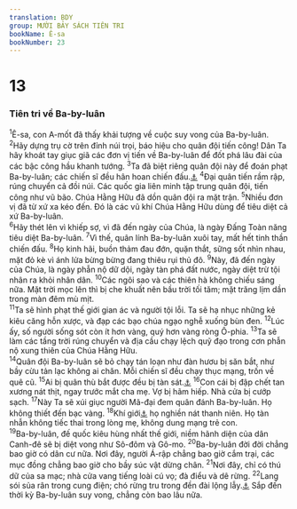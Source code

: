 ```yaml
---
translation: BDY
group: MƯỜI BẢY SÁCH TIÊN TRI
bookName: Ê-sa 
bookNumber: 23
---
```


<div class="title"><h1>13</h1><h3>Tiên tri về Ba-by-luân</h3></div>
<span class="verse es_13_1"><sup>1</sup>Ê-sa, con A-mốt đã thấy khải tượng về cuộc suy vong của Ba-by-luân.<br/></span>
<span class="verse es_13_2"><sup>2</sup>Hãy dựng trụ cờ trên đỉnh núi trọi, báo hiệu cho quân đội tiến công! Dân Ta hãy khoát tay giục giã các đơn vị tiến về Ba-by-luân để đốt phá lâu đài của các bậc công hầu khanh tướng. </span>
<span class="verse es_13_3"><sup>3</sup>Ta đã biệt riêng quân đội này để đoán phạt Ba-by-luân; các chiến sĩ đều hân hoan chiến đấu.<a href="#" data-toggle="tooltip" data-placement="bottom" title="Ctd hân hoan trong sự cao trọng ta">⚓</a> </span>
<span class="verse es_13_4"><sup>4</sup>Đại quân tiến rầm rập, rúng chuyển cả đồi núi. Các quốc gia liên minh tập trung quân đội, tiến công như vũ bão. Chúa Hằng Hữu đã dồn quân đội ra mặt trận. </span>
<span class="verse es_13_5"><sup>5</sup>Nhiều đơn vị đã từ xứ xa kéo đến. Đó là các vũ khí Chúa Hằng Hữu dùng để tiêu diệt cả xứ Ba-by-luân.<br/></span>
<span class="verse es_13_6"><sup>6</sup>Hãy thét lên vì khiếp sợ, vì đã đến ngày của Chúa, là ngày Đấng Toàn năng tiêu diệt Ba-by-luân. </span>
<span class="verse es_13_7"><sup>7</sup>Vì thế, quân lính Ba-by-luân xuôi tay, mất hết tinh thần chiến đấu. </span>
<span class="verse es_13_8"><sup>8</sup>Họ kinh hãi, buồn thảm đau đớn, quặn thắt, sững sốt nhìn nhau, mặt đỏ kè vì ánh lửa bừng bừng đang thiêu rụi thủ đô. </span>
<span class="verse es_13_9"><sup>9</sup>Này, đã đến ngày của Chúa, là ngày phẫn nộ dữ dội, ngày tàn phá đất nước, ngày diệt trừ tội nhân ra khỏi nhân dân. </span>
<span class="verse es_13_10"><sup>10</sup>Các ngôi sao và các thiên hà không chiếu sáng nữa. Mặt trời mọc lên thì bị che khuất nên bầu trời tối tăm; mặt trăng lịm dần trong màn đêm mù mịt.<br/></span>
<span class="verse es_13_11"><sup>11</sup>Ta sẽ hình phạt thế giới gian ác và người tội lỗi. Ta sẽ hạ nhục những kẻ kiêu căng hỗn xược, và đạp các bạo chúa ngạo nghễ xuống bùn đen. </span>
<span class="verse es_13_12"><sup>12</sup>Lúc ấy, số người sống sót còn ít hơn vàng, quý hơn vàng ròng Ô-phia. </span>
<span class="verse es_13_13"><sup>13</sup>Ta sẽ làm các tầng trời rúng chuyển và địa cầu chạy lệch quỹ đạo trong cơn phẫn nộ xung thiên của Chúa Hằng Hữu.<br/></span>
<span class="verse es_13_14"><sup>14</sup>Quân đội Ba-by-luân sẽ bỏ chạy tán loạn như đàn hươu bị săn bắt, như bầy cừu tản lạc không ai chăn. Mỗi chiến sĩ đều chạy thục mạng, trốn về quê cũ. </span>
<span class="verse es_13_15"><sup>15</sup>Ai bị quân thù bắt được đều bị tàn sát.<a href="#" data-toggle="tooltip" data-placement="bottom" title="Nt bị đâu và ngã dưới lưỡi gươm">⚓</a> </span>
<span class="verse es_13_16"><sup>16</sup>Con cái bị đập chết tan xương nát thịt, ngay trước mắt cha mẹ. Vợ bị hãm hiếp. Nhà cửa bị cướp sạch. </span>
<span class="verse es_13_17"><sup>17</sup>Này Ta sẽ xúi giục người Mã-đại đem quân đánh Ba-by-luân. Họ không thiết đến bạc vàng. </span>
<span class="verse es_13_18"><sup>18</sup>Khí giới<a href="#" data-toggle="tooltip" data-placement="bottom" title="Nt cây cung">⚓</a> họ nghiền nát thanh niên. Họ tàn nhẫn không tiếc thai trong lòng mẹ, không dung mạng trẻ con.<br/></span>
<span class="verse es_13_19"><sup>19</sup>Ba-by-luân, đế quốc kiêu hùng nhất thế giới, niềm hãnh diện của dân Canh-đê sẽ bị diệt vong như Sô-đôm và Gô-mo. </span>
<span class="verse es_13_20"><sup>20</sup>Ba-by-luân đời đời chẳng bao giờ có dân cư nữa. Nơi đây, người Á-rập chẳng bao giờ cắm trại, các mục đồng chẳng bao giờ cho bầy súc vật dừng chân. </span>
<span class="verse es_13_21"><sup>21</sup>Nơi đây, chỉ có thú dữ của sa mạc; nhà cửa vang tiếng loài cú vọ; đà điểu và dê rừng. </span>
<span class="verse es_13_22"><sup>22</sup>Lang sói sủa rân trong cung điện; chó rừng tru trong đền đài lộng lẫy.<a href="#" data-toggle="tooltip" data-placement="bottom" title="Nt đền đài hưởng lạc">⚓</a> Sắp đến thời kỳ Ba-by-luân suy vong, chẳng còn bao lâu nữa.</span>
